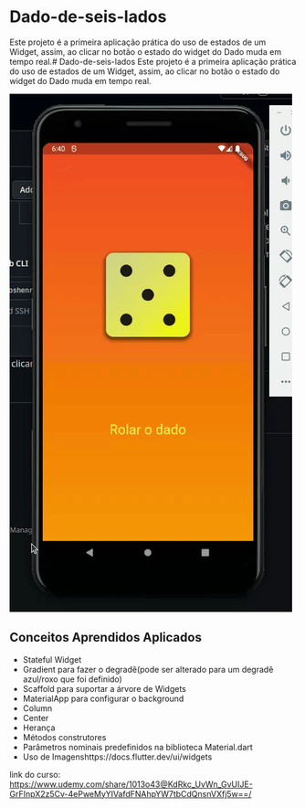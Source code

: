 # Dado-de-seis-lados

Este projeto é a primeira aplicação prática do uso de estados de um Widget, assim, ao clicar no botão o estado do widget do Dado muda em tempo real.# Dado-de-seis-lados
Este projeto é a primeira aplicação prática do uso de estados de um Widget, assim, ao clicar no botão o estado do widget do Dado muda em tempo real.

<img src="first_app_working.gif" alt="gif mostrando o aplicativo em funcionamento">

## Conceitos Aprendidos Aplicados

- Stateful Widget
- Gradient para fazer o degradê(pode ser alterado para um degradê azul/roxo que foi definido)
- Scaffold para suportar a árvore de Widgets
- MaterialApp para configurar o background
- Column
- Center
- Herança
- Métodos construtores
- Parâmetros nominais predefinidos na biblioteca Material.dart
- Uso de Imagenshttps://docs.flutter.dev/ui/widgets

link do curso:
https://www.udemy.com/share/1013o43@KdRkc_UvWn_GvUIJE-GrFInpX2z5Cv-4ePweMyYIVafdFNAhpYW7tbCdQnsnVXfj5w==/
